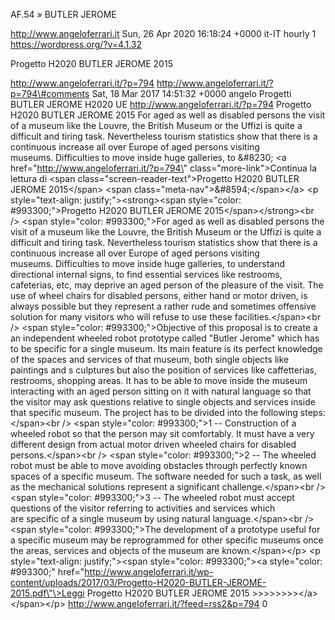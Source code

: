 AF.54 » BUTLER JEROME

http://www.angeloferrari.it Sun, 26 Apr 2020 16:18:24 +0000 it-IT hourly 1 https://wordpress.org/?v=4.1.32

Progetto H2020 BUTLER JEROME 2015

http://www.angeloferrari.it/?p=794 http://www.angeloferrari.it/?p=794\#comments Sat, 18 Mar 2017 14:51:32 +0000 angelo Progetti BUTLER JEROME H2020 UE http://www.angeloferrari.it/?p=794 Progetto H2020 BUTLER JEROME 2015 For aged as well as disabled persons the visit of a museum like the Louvre, the British Museum or the Uffizi is quite a difficult and tiring task. Nevertheless tourism statistics show that there is a continuous increase all over Europe of aged persons visiting museums. Difficulties to move inside huge galleries, to &\#8230; \<a href=\"http://www.angeloferrari.it/?p=794\" class=\"more-link\"\>Continua la lettura di \<span class=\"screen-reader-text\"\>Progetto H2020 BUTLER JEROME 2015\</span\> \<span class=\"meta-nav\"\>&\#8594;\</span\>\</a\> \<p style=\"text-align: justify;\"\>\<strong\>\<span style=\"color: \#993300;\"\>Progetto H2020 BUTLER JEROME 2015\</span\>\</strong\>\<br /\> \<span style=\"color: \#993300;\"\>For aged as well as disabled persons the visit of a museum like the Louvre, the British Museum or the Uffizi is quite a difficult and tiring task. Nevertheless tourism statistics show that there is a continuous increase all over Europe of aged persons visiting museums. Difficulties to move inside huge galleries, to understand directional internal signs, to find essential services like restrooms, cafeterias, etc, may deprive an aged person of the pleasure of the visit. The use of wheel chairs for disabled persons, either hand or motor driven, is always possible but they represent a rather rude and sometimes offensive solution for many visitors who will refuse to use these facilities.\</span\>\<br /\> \<span style=\"color: \#993300;\"\>Objective of this proposal is to create a an independent wheeled robot prototype called "Butler Jerome" which has to be specific for a single museum. Its main feature is its perfect knowledge of the spaces and services of that museum, both single objects like paintings and s culptures but also the position of services like caffetterias, restrooms, shopping areas. It has to be able to move inside the museum interacting with an aged person sitting on it with natural language so that the visitor may ask questions relative to single objects and services inside that specific museum. The project has to be divided into the following steps:\</span\>\<br /\> \<span style=\"color: \#993300;\"\>1 -- Construction of a wheeled robot so that the person may sit comfortably. It must have a very different design from actual motor driven wheeled chairs for disabled persons.\</span\>\<br /\> \<span style=\"color: \#993300;\"\>2 -- The wheeled robot must be able to move avoiding obstacles through perfectly known spaces of a specific museum. The software needed for such a task, as well as the mechanical solutions represent a significant challenge.\</span\>\<br /\> \<span style=\"color: \#993300;\"\>3 -- The wheeled robot must accept questions of the visitor referring to activities and services which are specific of a single museum by using natural language.\</span\>\<br /\> \<span style=\"color: \#993300;\"\>The development of a prototype useful for a specific museum may be reprogrammed for other specific museums once the areas, services and objects of the museum are known.\</span\>\</p\> \<p style=\"text-align: justify;\"\>\<span style=\"color: \#993300;\"\>\<a style=\"color: \#993300;\" href=\"http://www.angeloferrari.it/wp-content/uploads/2017/03/Progetto-H2020-BUTLER-JEROME-2015.pdf\"\>Leggi Progetto H2020 BUTLER JEROME 2015 &gt;&gt;&gt;&gt;&gt;&gt;&gt;&gt;\</a\>\</span\>\</p\> http://www.angeloferrari.it/?feed=rss2&p=794 0
